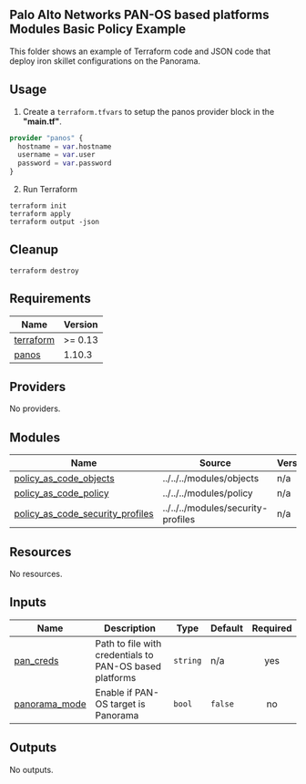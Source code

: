 Palo Alto Networks PAN-OS based platforms Modules Basic Policy Example
---
This folder shows an example of Terraform code and JSON code that deploy iron skillet configurations on the Panorama.

Usage
---

1. Create a `terraform.tfvars` to setup the panos provider block in the **"main.tf"**.

```terraform
provider "panos" {
  hostname = var.hostname
  username = var.user
  password = var.password
}
```

2. Run Terraform

```
terraform init
terraform apply
terraform output -json
```

Cleanup
---

```
terraform destroy
```

<!-- BEGIN_TF_DOCS -->
## Requirements

| Name | Version |
|------|---------|
| <a name="requirement_terraform"></a> [terraform](#requirement\_terraform) | >= 0.13 |
| <a name="requirement_panos"></a> [panos](#requirement\_panos) | 1.10.3 |

## Providers

No providers.

## Modules

| Name | Source | Version |
|------|--------|---------|
| <a name="module_policy_as_code_objects"></a> [policy\_as\_code\_objects](#module\_policy\_as\_code\_objects) | ../../../modules/objects | n/a |
| <a name="module_policy_as_code_policy"></a> [policy\_as\_code\_policy](#module\_policy\_as\_code\_policy) | ../../../modules/policy | n/a |
| <a name="module_policy_as_code_security_profiles"></a> [policy\_as\_code\_security\_profiles](#module\_policy\_as\_code\_security\_profiles) | ../../../modules/security-profiles | n/a |

## Resources

No resources.

## Inputs

| Name | Description | Type | Default | Required |
|------|-------------|------|---------|:--------:|
| <a name="input_pan_creds"></a> [pan\_creds](#input\_pan\_creds) | Path to file with credentials to PAN-OS based platforms | `string` | n/a | yes |
| <a name="input_panorama_mode"></a> [panorama\_mode](#input\_panorama\_mode) | Enable if PAN-OS target is Panorama | `bool` | `false` | no |

## Outputs

No outputs.
<!-- END_TF_DOCS -->